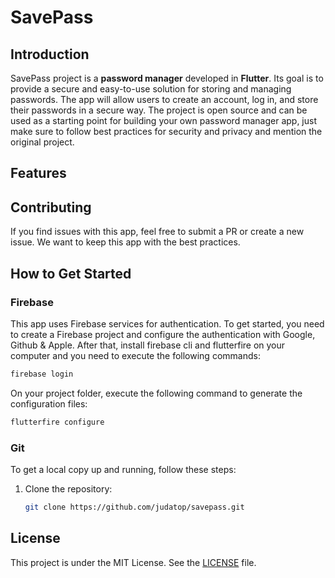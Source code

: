 # SavePass

## Introduction

SavePass project is a **password manager** developed in **Flutter**. Its goal is to provide a secure and easy-to-use solution for storing and managing passwords. The app will allow users to create an account, log in, and store their passwords in a secure way. The project is open source and can be used as a starting point for building your own password manager app, just make sure to follow best practices for security and privacy and mention the original project.

## Features

## Contributing

If you find issues with this app, feel free to submit a PR or create a new issue. We want to keep this app with the best practices.

## How to Get Started

### Firebase
This app uses Firebase services for authentication. To get started, you need to create a Firebase project and configure the authentication with Google, Github & Apple. After that, install firebase cli and flutterfire on your computer and you need to execute the following commands:

```bash
firebase login
```

On your project folder, execute the following command to generate the configuration files:
```bash
flutterfire configure
```

### Git

To get a local copy up and running, follow these steps:

1. Clone the repository:
   ```bash
   git clone https://github.com/judatop/savepass.git
   ```

## License

This project is under the MIT License. See the [LICENSE](LICENSE) file.
